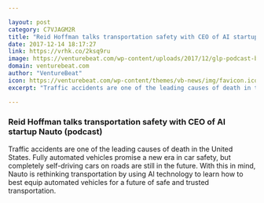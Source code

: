 ```yaml
---

layout: post
category: C7VJAGM2R
title: "Reid Hoffman talks transportation safety with CEO of AI startup Nauto (podcast)"
date: 2017-12-14 18:17:27
link: https://vrhk.co/2ksq9ru
image: https://venturebeat.com/wp-content/uploads/2017/12/glp-podcast-b-1011-1.jpg?fit=780%2C430&strip=all
domain: venturebeat.com
author: "VentureBeat"
icon: https://venturebeat.com/wp-content/themes/vb-news/img/favicon.ico
excerpt: "Traffic accidents are one of the leading causes of death in the United States. Fully automated vehicles promise a new era in car safety, but completely self-driving cars on roads are still in the future. With this in mind, Nauto is rethinking transportation by using AI technology to learn how to best equip automated vehicles for a future of safe and trusted transportation."

---
```


### Reid Hoffman talks transportation safety with CEO of AI startup Nauto (podcast)

Traffic accidents are one of the leading causes of death in the United States. Fully automated vehicles promise a new era in car safety, but completely self-driving cars on roads are still in the future. With this in mind, Nauto is rethinking transportation by using AI technology to learn how to best equip automated vehicles for a future of safe and trusted transportation.